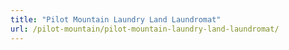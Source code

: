 ```yaml
---
title: "Pilot Mountain Laundry Land Laundromat"
url: /pilot-mountain/pilot-mountain-laundry-land-laundromat/
---
```

